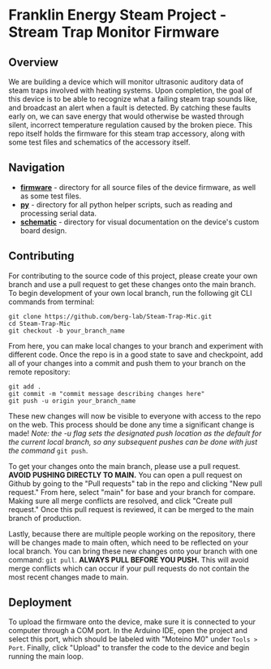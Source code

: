 # Franklin Energy Steam Project - Stream Trap Monitor Firmware

## Overview
We are building a device which will monitor ultrasonic auditory data of steam traps involved with heating systems. Upon completion, the goal of this device is to be able to recognize what a failing steam trap sounds like, and broadcast an alert when a fault is detected. By catching these faults early on, we can save energy that would otherwise be wasted through silent, incorrect temperature regulation caused by the broken piece. This repo itself holds the firmware for this steam trap accessory, along with some test files and schematics of the accessory itself.

## Navigation
- **[firmware](firmware/)** - directory for all source files of the device firmware, as well as some test files.
- **[py](py/)** - directory for all python helper scripts, such as reading and processing serial data.
- **[schematic](schematic/)** - directory for visual documentation on the device's custom board design.

## Contributing
For contributing to the source code of this project, please create your own branch and use a pull request to get these changes onto the main branch. To begin development of your own local branch, run the following git CLI commands from terminal:
```
git clone https://github.com/berg-lab/Steam-Trap-Mic.git
cd Steam-Trap-Mic
git checkout -b your_branch_name
```
From here, you can make local changes to your branch and experiment with different code. Once the repo is in a good state to save and checkpoint, add all of your changes into a commit and push them to your branch on the remote repository:
```
git add .
git commit -m "commit message describing changes here"
git push -u origin your_branch_name
```
These new changes will now be visible to everyone with access to the repo on the web. This process should be done any time a significant change is made! _Note: the -u flag sets the designated push location as the default for the current local branch, so any subsequent pushes can be done with just the command_ `git push`.

To get your changes onto the main branch, please use a pull request. **AVOID PUSHING DIRECTLY TO MAIN.** You can open a pull request on Github by going to the "Pull requests" tab in the repo and clicking "New pull request." From here, select "main" for base and your branch for compare. Making sure all merge conflicts are resolved, and click "Create pull request." Once this pull request is reviewed, it can be merged to the main branch of production.

Lastly, because there are multiple people working on the repository, there will be changes made to main often, which need to be reflected on your local branch. You can bring these new changes onto your branch with one command: `git pull`. **ALWAYS PULL BEFORE YOU PUSH.** This will avoid merge conflicts which can occur if your pull requests do not contain the most recent changes made to main.

## Deployment
To upload the firmware onto the device, make sure it is connected to your computer through a COM port. In the Arduino IDE, open the project and select this port, which should be labeled with "Moteino M0" under `Tools > Port`. Finally, click "Upload" to transfer the code to the device and begin running the main loop.
